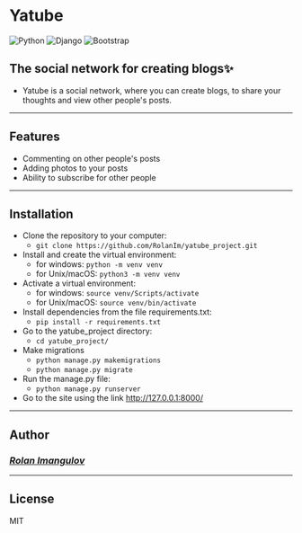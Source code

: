 # Yatube
![Python](https://img.shields.io/badge/Python-3.11-%23254F72?style=flat-square&logo=python&logoColor=yellow&labelColor=254f72)
![Django](https://img.shields.io/badge/Django-2.2.9-0C4B33?style=flat-square&logo=django&logoColor=white&labelColor=0C4B33)
![Bootstrap](https://img.shields.io/badge/Bootstrap-5.3-712CF9?style=flat-square&logo=bootstrap&logoColor=white&labelColor=712CF9)

## The social network for creating blogs✨
- Yatube is a social network, where you can create blogs, to share your thoughts and view other people's posts.

---
## Features

- Commenting on other people's posts
- Adding photos to your posts
- Ability to subscribe for other people

---
## Installation
- Clone the repository to your computer:
  - `git clone https://github.com/RolanIm/yatube_project.git` 
- Install and create the virtual environment:
    - for windows: `python -m venv venv`
    - for Unix/macOS: `python3 -m venv venv`
- Activate a virtual environment:
  - for windows: `source venv/Scripts/activate`
  - for Unix/macOS: `source venv/bin/activate`
- Install dependencies from the file requirements.txt: 
  - `pip install -r requirements.txt`
- Go to the yatube_project directory:
  - `cd yatube_project/`
- Make migrations
	- `python manage.py makemigrations`
	- `python manage.py migrate`
- Run the manage.py file:
  - `python manage.py runserver`
- Go to the site using the link http://127.0.0.1:8000/
---
## Author
### [_Rolan Imangulov_](https://github.com/RolanIm)

---
## License

MIT

[//]: # (These are reference links used in the body of this note and get stripped out when the markdown processor does its job. There is no need to format nicely because it shouldn't be seen. Thanks SO - http://stackoverflow.com/questions/4823468/store-comments-in-markdown-syntax)

